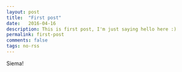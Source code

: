 ```yaml
---
layout: post
title:  "First post"
date:   2016-04-16
description: This is first post, I'm just saying hello here :)
permalink: first-post
comments: false
tags: no-rss
---
```


Siema!
